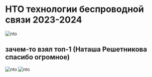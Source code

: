 # НТО технологии беспроводной связи 2023-2024
![nto](https://avatars.dzeninfra.ru/get-zen_doc/271828/pub_65ddddf8d81e6e78f487df62_65dddf580feeaa2ff6e217d0/scale_1200)
## зачем-то взял топ-1 (Наташа Решетникова спасибо огромное)
![nto](https://avatars.dzeninfra.ru/get-zen_doc/271828/pub_65e2098311c8ff70d2cbdebc_65e209df3051a061622d7675/scale_1200)
![nto](https://avatars.dzeninfra.ru/get-zen_doc/271828/pub_65e2098311c8ff70d2cbdebc_65e209d00c89385ff113691c/scale_1200)
